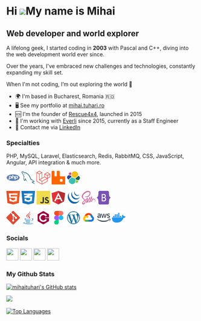 Hi ![](https://user-images.githubusercontent.com/18350557/176309783-0785949b-9127-417c-8b55-ab5a4333674e.gif)My name is Mihai
=============================================================================================================================

Web developer and world explorer
--------------------------------

A lifelong geek, I started coding in **2003** with Pascal and C++, diving into the web development world ever since.

Over the years, I've embraced new challenges and technologies, constantly expanding my skill set.

When I'm not coding, I’m out exploring the world 🌴

* 🌍 I'm based in Bucharest, Romania 🇷🇴
* 🖥️ See my portfolio at [mihai.tuhari.ro](https://mihai.tuhari.ro/)
* 🆘 I'm the founder of [Rescue4x4](https://www.rescue4x4.ro), launched in 2015
* 🛒 I'm working with [Everli](https://www.everli.com) since 2015, currently as a Staff Engineer
* 📩 Contact me via [LinkedIn](https://www.linkedin.com/in/mihaituhari)

### Specialties

PHP, MySQL, Laravel, Elasticsearch, Redis, RabbitMQ, CSS, JavaScript, Angular, API integration & much more.

<p align="left">
<a href="https://www.php.net/" target="_blank" rel="noreferrer"><img src="https://raw.githubusercontent.com/mihaituhari/me/master/assets/icons/php.svg" width="36" height="36" alt="PHP" /></a>
<a href="https://www.mysql.com/" target="_blank" rel="noreferrer"><img src="https://raw.githubusercontent.com/mihaituhari/me/master/assets/icons/mysql.svg" width="36" height="36" alt="MySQL" /></a>
<a href="https://laravel.com/" target="_blank" rel="noreferrer"><img src="https://raw.githubusercontent.com/mihaituhari/me/master/assets/icons/laravel.svg" width="36" height="36" alt="Laravel" /></a>
<a href="https://www.rabbitmq.com/" target="_blank" rel="noreferrer"><img src="https://raw.githubusercontent.com/mihaituhari/me/master/assets/icons/rabbitmq.svg" width="36" height="36" alt="RabbitMQ" /></a>
<a href="https://www.elastic.co/elasticsearch" target="_blank" rel="noreferrer"><img src="https://raw.githubusercontent.com/mihaituhari/me/master/assets/icons/elasticsearch.svg" width="36" height="36" alt="Elasticsearch" /></a>
</p>

<p align="left">
<a href="https://developer.mozilla.org/en-US/docs/Glossary/HTML5" target="_blank" rel="noreferrer"><img src="https://raw.githubusercontent.com/mihaituhari/me/master/assets/icons/html5.svg" width="36" height="36" alt="HTML5" /></a>
<a href="https://www.w3.org/TR/CSS/#css" target="_blank" rel="noreferrer"><img src="https://raw.githubusercontent.com/mihaituhari/me/master/assets/icons/css3.svg" width="36" height="36" alt="CSS3" /></a>
<a href="https://developer.mozilla.org/en-US/docs/Web/JavaScript" target="_blank" rel="noreferrer"><img src="https://raw.githubusercontent.com/mihaituhari/me/master/assets/icons/js.svg" width="36" height="36" alt="JavaScript" /></a>
<a href="https://angular.io/" target="_blank" rel="noreferrer"><img src="https://raw.githubusercontent.com/mihaituhari/me/master/assets/icons/angular.svg" width="36" height="36" alt="Angular" /></a>
<a href="https://jquery.com/" target="_blank" rel="noreferrer"><img src="https://raw.githubusercontent.com/mihaituhari/me/master/assets/icons/jquery.svg" width="36" height="36" alt="JQuery" /></a>
<a href="https://sass-lang.com/" target="_blank" rel="noreferrer"><img src="https://raw.githubusercontent.com/mihaituhari/me/master/assets/icons/sass.svg" width="36" height="36" alt="Sass" /></a>
<a href="https://getbootstrap.com/" target="_blank" rel="noreferrer"><img src="https://raw.githubusercontent.com/mihaituhari/me/master/assets/icons/bootstrap.svg" width="36" height="36" alt="Bootstrap" /></a>
</p>

<p align="left">
<a href="https://git-scm.com/" target="_blank" rel="noreferrer"><img src="https://raw.githubusercontent.com/mihaituhari/me/master/assets/icons/git.svg" width="36" height="36" alt="Git" /></a>
<a href="https://www.oracle.com/java/" target="_blank" rel="noreferrer"><img src="https://raw.githubusercontent.com/mihaituhari/me/master/assets/icons/java.svg" width="36" height="36" alt="Java" /></a>
<a href="https://docs.microsoft.com/en-us/cpp/?view=msvc-170" target="_blank" rel="noreferrer"><img src="https://raw.githubusercontent.com/mihaituhari/me/master/assets/icons/cpp.svg" width="36" height="36" alt="C++" /></a>
<a href="https://www.figma.com/" target="_blank" rel="noreferrer"><img src="https://raw.githubusercontent.com/mihaituhari/me/master/assets/icons/figma.svg" width="36" height="36" alt="Figma" /></a>
<a href="https://wordpress.com" target="_blank" rel="noreferrer"><img src="https://raw.githubusercontent.com/mihaituhari/me/master/assets/icons/wp.svg" width="36" height="36" alt="Wordpress" /></a>
<a href="https://cloud.google.com/" target="_blank" rel="noreferrer"><img src="https://raw.githubusercontent.com/mihaituhari/me/master/assets/icons/gc.svg" width="36" height="36" alt="Google Cloud" /></a>
<a href="https://aws.amazon.com" target="_blank" rel="noreferrer"><img src="https://raw.githubusercontent.com/mihaituhari/me/master/assets/icons/aws.svg" width="36" height="36" alt="Amazon Web Services" /></a>
<a href="https://www.docker.com/" target="_blank" rel="noreferrer"><img src="https://raw.githubusercontent.com/mihaituhari/me/master/assets/icons/docker.svg" width="36" height="36" alt="Docker" /></a>
</p>

### Socials

<p align="left">
<a href="https://www.github.com/mihaituhari" target="_blank" rel="noreferrer"><img src="https://raw.githubusercontent.com/danielcranney/readme-generator/main/public/icons/socials/github.svg" width="32" height="32" /></a>
<a href="http://www.instagram.com/mihai.tuhari" target="_blank" rel="noreferrer"> <img src="https://raw.githubusercontent.com/danielcranney/readme-generator/main/public/icons/socials/instagram.svg" width="32" height="32" /></a>
<a href="https://www.linkedin.com/in/mihaituhari" target="_blank" rel="noreferrer"><img src="https://raw.githubusercontent.com/danielcranney/readme-generator/main/public/icons/socials/linkedin.svg" width="32" height="32" /></a>
<a href="https://www.youtube.com/@MihaiTuhari" target="_blank" rel="noreferrer"><img src="https://raw.githubusercontent.com/danielcranney/readme-generator/main/public/icons/socials/youtube.svg" width="32" height="32" /></a>
</p>

### My Github Stats

<a href="http://www.github.com/mihaituhari"><img src="https://github-readme-stats.vercel.app/api?username=mihaituhari&show_icons=true&hide=&count_private=true&title_color=0891b2&text_color=ffffff&icon_color=0891b2&bg_color=1c1917&hide_border=true&show_icons=true" alt="mihaituhari's GitHub stats" /></a>

<a href="http://www.github.com/mihaituhari"><img src="https://github-readme-streak-stats.herokuapp.com/?user=mihaituhari&stroke=ffffff&background=1c1917&ring=0891b2&fire=0891b2&currStreakNum=ffffff&currStreakLabel=0891b2&sideNums=ffffff&sideLabels=ffffff&dates=ffffff&hide_border=true" /></a>

<a href="https://github.com/mihaituhari"><img src="https://github-readme-stats.vercel.app/api/top-langs/?username=mihaituhari&langs_count=10&title_color=0891b2&text_color=ffffff&icon_color=0891b2&bg_color=1c1917&hide_border=true&locale=en&custom_title=Top%20%Languages" alt="Top Languages" /></a>
